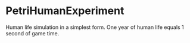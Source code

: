 # PetriHumanExperiment

Human life simulation in a simplest form. One year of human life equals 1 second of game time. 
